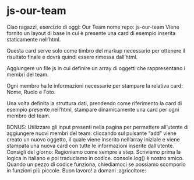# js-our-team

Ciao ragazzi, esercizio di oggi: Our Team
nome repo: js-our-team 
Viene fornito un layout di base in cui è presente una card di esempio inserita staticamente nell’html. 
<!-- OK -->

Questa card serve solo come timbro del markup necessario per ottenere il risultato finale e dovrà quindi essere rimossa dall’html.
<!-- OK -->

Aggiungere un file js in cui definire un array di oggetti che rappresentano i membri del team.
<!-- OK -->

Ogni membro ha le informazioni necessarie per stampare la relativa card: Nome, Ruolo e Foto.
<!-- OK -->

Una volta definita la struttura dati, prendendo come riferimento la card di esempio presente nell’html, stampare dinamicamente una card per ogni membro del team.
<!-- OK -->

BONUS:
Utilizzare gli input presenti nella pagina per permettere all’utente di aggiungere nuovi membri del team:
cliccando sul pulsante “add” viene creato un nuovo oggetto,
il quale viene inserito nell’array iniziale
e viene stampata una nuova card con tutte le informazioni inserite dall’utente.
Consigli del giorno:
Ragioniamo come sempre a step.
Scriviamo prima la logica in italiano e poi traduciamo in codice. console.log() è nostro amico.
Quando un pezzo di codice funziona, chiediamoci se possiamo scomporlo in funzioni più piccole.
Buon lavoro! a domani :agricoltore:
